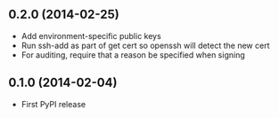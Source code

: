 ## 0.2.0 (2014-02-25)
- Add environment-specific public keys
- Run ssh-add as part of get cert so openssh will detect the new cert
- For auditing, require that a reason be specified when signing

## 0.1.0 (2014-02-04)
- First PyPI release
